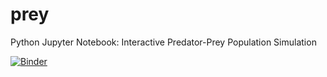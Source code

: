 # prey
Python Jupyter Notebook: Interactive Predator-Prey Population Simulation

[![Binder](https://mybinder.org/badge_logo.svg)](https://mybinder.org/v2/gh/lvwarren/prey.git/master)


